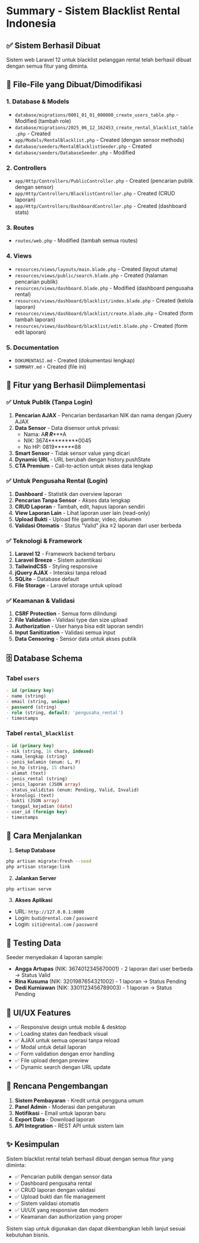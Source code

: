 # Summary - Sistem Blacklist Rental Indonesia

## ✅ Sistem Berhasil Dibuat

Sistem web Laravel 12 untuk blacklist pelanggan rental telah berhasil dibuat dengan semua fitur yang diminta.

## 📁 File-File yang Dibuat/Dimodifikasi

### 1. Database & Models
- `database/migrations/0001_01_01_000000_create_users_table.php` - Modified (tambah role)
- `database/migrations/2025_06_12_162453_create_rental_blacklist_table.php` - Created
- `app/Models/RentalBlacklist.php` - Created (dengan sensor methods)
- `database/seeders/RentalBlacklistSeeder.php` - Created
- `database/seeders/DatabaseSeeder.php` - Modified

### 2. Controllers
- `app/Http/Controllers/PublicController.php` - Created (pencarian publik dengan sensor)
- `app/Http/Controllers/BlacklistController.php` - Created (CRUD laporan)
- `app/Http/Controllers/DashboardController.php` - Created (dashboard stats)

### 3. Routes
- `routes/web.php` - Modified (tambah semua routes)

### 4. Views
- `resources/views/layouts/main.blade.php` - Created (layout utama)
- `resources/views/public/search.blade.php` - Created (halaman pencarian publik)
- `resources/views/dashboard.blade.php` - Modified (dashboard pengusaha rental)
- `resources/views/dashboard/blacklist/index.blade.php` - Created (kelola laporan)
- `resources/views/dashboard/blacklist/create.blade.php` - Created (form tambah laporan)
- `resources/views/dashboard/blacklist/edit.blade.php` - Created (form edit laporan)

### 5. Documentation
- `DOKUMENTASI.md` - Created (dokumentasi lengkap)
- `SUMMARY.md` - Created (file ini)

## 🎯 Fitur yang Berhasil Diimplementasi

### ✅ Untuk Publik (Tanpa Login)
1. **Pencarian AJAX** - Pencarian berdasarkan NIK dan nama dengan jQuery AJAX
2. **Data Sensor** - Data disensor untuk privasi:
   - Nama: A***R R******A
   - NIK: 3674*********0045  
   - No HP: 0819******88
3. **Smart Sensor** - Tidak sensor value yang dicari
4. **Dynamic URL** - URL berubah dengan history.pushState
5. **CTA Premium** - Call-to-action untuk akses data lengkap

### ✅ Untuk Pengusaha Rental (Login)
1. **Dashboard** - Statistik dan overview laporan
2. **Pencarian Tanpa Sensor** - Akses data lengkap
3. **CRUD Laporan** - Tambah, edit, hapus laporan sendiri
4. **View Laporan Lain** - Lihat laporan user lain (read-only)
5. **Upload Bukti** - Upload file gambar, video, dokumen
6. **Validasi Otomatis** - Status "Valid" jika ≥2 laporan dari user berbeda

### ✅ Teknologi & Framework
1. **Laravel 12** - Framework backend terbaru
2. **Laravel Breeze** - Sistem autentikasi
3. **TailwindCSS** - Styling responsive
4. **jQuery AJAX** - Interaksi tanpa reload
5. **SQLite** - Database default
6. **File Storage** - Laravel storage untuk upload

### ✅ Keamanan & Validasi
1. **CSRF Protection** - Semua form dilindungi
2. **File Validation** - Validasi type dan size upload
3. **Authorization** - User hanya bisa edit laporan sendiri
4. **Input Sanitization** - Validasi semua input
5. **Data Censoring** - Sensor data untuk akses publik

## 🗄️ Database Schema

### Tabel `users`
```sql
- id (primary key)
- name (string)
- email (string, unique)
- password (string)
- role (string, default: 'pengusaha_rental')
- timestamps
```

### Tabel `rental_blacklist`
```sql
- id (primary key)
- nik (string, 16 chars, indexed)
- nama_lengkap (string)
- jenis_kelamin (enum: L, P)
- no_hp (string, 15 chars)
- alamat (text)
- jenis_rental (string)
- jenis_laporan (JSON array)
- status_validitas (enum: Pending, Valid, Invalid)
- kronologi (text)
- bukti (JSON array)
- tanggal_kejadian (date)
- user_id (foreign key)
- timestamps
```

## 🚀 Cara Menjalankan

1. **Setup Database**
```bash
php artisan migrate:fresh --seed
php artisan storage:link
```

2. **Jalankan Server**
```bash
php artisan serve
```

3. **Akses Aplikasi**
- URL: `http://127.0.0.1:8000`
- Login: `budi@rental.com` / `password`
- Login: `siti@rental.com` / `password`

## 🧪 Testing Data

Seeder menyediakan 4 laporan sample:
- **Angga Artupas** (NIK: 3674012345670001) - 2 laporan dari user berbeda → Status Valid
- **Rina Kusuma** (NIK: 3201987654321002) - 1 laporan → Status Pending  
- **Dedi Kurniawan** (NIK: 3301123456789003) - 1 laporan → Status Pending

## 🎨 UI/UX Features

- ✅ Responsive design untuk mobile & desktop
- ✅ Loading states dan feedback visual
- ✅ AJAX untuk semua operasi tanpa reload
- ✅ Modal untuk detail laporan
- ✅ Form validation dengan error handling
- ✅ File upload dengan preview
- ✅ Dynamic search dengan URL update

## 📱 Rencana Pengembangan

1. **Sistem Pembayaran** - Kredit untuk pengguna umum
2. **Panel Admin** - Moderasi dan pengaturan
3. **Notifikasi** - Email untuk laporan baru
4. **Export Data** - Download laporan
5. **API Integration** - REST API untuk sistem lain

## ✨ Kesimpulan

Sistem blacklist rental telah berhasil dibuat dengan semua fitur yang diminta:
- ✅ Pencarian publik dengan sensor data
- ✅ Dashboard pengusaha rental
- ✅ CRUD laporan dengan validasi
- ✅ Upload bukti dan file management
- ✅ Sistem validasi otomatis
- ✅ UI/UX yang responsive dan modern
- ✅ Keamanan dan authorization yang proper

Sistem siap untuk digunakan dan dapat dikembangkan lebih lanjut sesuai kebutuhan bisnis.
